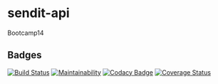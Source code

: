 # sendit-api
Bootcamp14

## Badges

[![Build Status](https://travis-ci.org/masete/sendit-api.svg?branch=develop)](https://travis-ci.org/masete/sendit-api) [![Maintainability](https://api.codeclimate.com/v1/badges/4ea459fea6b2ed0cdc66/maintainability)](https://codeclimate.com/github/masete/sendit-api/maintainability) [![Codacy Badge](https://api.codacy.com/project/badge/Grade/1538b505df424229a981d58bc5896469)](https://www.codacy.com/app/masete/sendit-api?utm_source=github.com&amp;utm_medium=referral&amp;utm_content=masete/sendit-api&amp;utm_campaign=Badge_Grade) [![Coverage Status](https://coveralls.io/repos/github/masete/sendit-api/badge.svg?branch=develop)](https://coveralls.io/github/masete/sendit-api?branch=develop) 